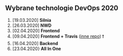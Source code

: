 ## Wybrane technologie DevOps 2020

1. [19.03.2020] **Silnia**
2. [26.03.2020] **NWD**
3. [02.04.2020] **Frontend**
4. [09.04.2020] **Frontend + Travis** ([inne repo](https://github.com/mmazepa/docker-my-frontend)) :exclamation:
5. [16.04.2020] **Backend**
6. [23.04.2020} **All In One**
